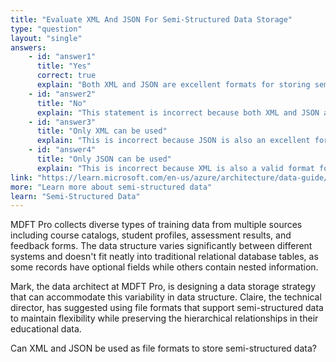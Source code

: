 ```yaml
---
title: "Evaluate XML And JSON For Semi-Structured Data Storage"
type: "question"
layout: "single"
answers:
    - id: "answer1"
      title: "Yes"
      correct: true
      explain: "Both XML and JSON are excellent formats for storing semi-structured data. They provide the flexibility to handle varying data structures, support hierarchical relationships, can accommodate optional fields, and allow for nested data structures. JSON is lightweight and widely used in modern applications, while XML offers additional features like namespaces and schema validation."
    - id: "answer2"
      title: "No"
      explain: "This statement is incorrect because both XML and JSON are indeed suitable file formats for storing semi-structured data, providing the flexibility needed to handle varying data structures."
    - id: "answer3"
      title: "Only XML can be used"
      explain: "This is incorrect because JSON is also an excellent format for semi-structured data storage and is often preferred for its simplicity and lightweight nature compared to XML."
    - id: "answer4"
      title: "Only JSON can be used"
      explain: "This is incorrect because XML is also a valid format for semi-structured data storage, offering features like namespaces, attributes, and schema validation that can be valuable in certain scenarios."
link: "https://learn.microsoft.com/en-us/azure/architecture/data-guide/big-data/non-relational-data"
more: "Learn more about semi-structured data"
learn: "Semi-Structured Data"
---
```


MDFT Pro collects diverse types of training data from multiple sources including course catalogs, student profiles, assessment results, and feedback forms. The data structure varies significantly between different systems and doesn't fit neatly into traditional relational database tables, as some records have optional fields while others contain nested information.

Mark, the data architect at MDFT Pro, is designing a data storage strategy that can accommodate this variability in data structure. Claire, the technical director, has suggested using file formats that support semi-structured data to maintain flexibility while preserving the hierarchical relationships in their educational data.

Can XML and JSON be used as file formats to store semi-structured data?